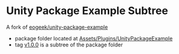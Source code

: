 # Unity Package Example Subtree

A fork of [eogeek/unity-package-example](https://github.com/eogeek/unity-package-example)
- package folder located at [Assets/Plugins/UnityPackageExample](https://github.com/favoyang/unity-package-example-substree/tree/master/Assets/Plugins/UnityPackageExample)
- tag [v1.0.0](https://github.com/favoyang/unity-package-example-substree/releases/tag/v1.0.0) is a subtree of the package folder
